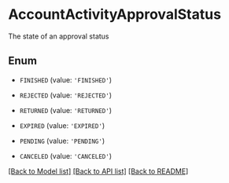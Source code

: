 # AccountActivityApprovalStatus

The state of an approval status

## Enum

* `FINISHED` (value: `'FINISHED'`)

* `REJECTED` (value: `'REJECTED'`)

* `RETURNED` (value: `'RETURNED'`)

* `EXPIRED` (value: `'EXPIRED'`)

* `PENDING` (value: `'PENDING'`)

* `CANCELED` (value: `'CANCELED'`)

[[Back to Model list]](../README.md#documentation-for-models) [[Back to API list]](../README.md#documentation-for-api-endpoints) [[Back to README]](../README.md)


